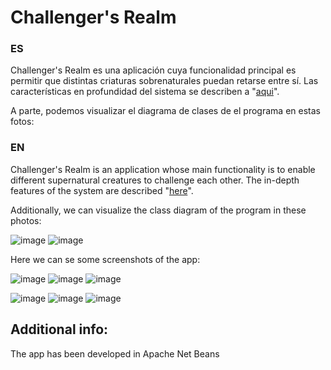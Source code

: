 # Challenger's Realm

### ES
Challenger's Realm es una aplicación cuya funcionalidad principal es permitir que distintas criaturas sobrenaturales puedan retarse entre sí. Las características en profundidad del sistema se describen a
"[aqui](DescripcionPrograma.pdf)".

A parte, podemos visualizar el diagrama de clases de el programa en estas fotos:

### EN
Challenger's Realm is an application whose main functionality is to enable different supernatural creatures to challenge each other. The in-depth features of the system are described "[here](DescripcionPrograma.pdf)".

Additionally, we can visualize the class diagram of the program in these photos:

![image](https://github.com/mhernangilp/challengers_realm/assets/123759990/5d7df07c-c5d4-4239-9b8e-b2dc9e14a159)
![image](https://github.com/mhernangilp/challengers_realm/assets/123759990/cbd90858-0b2a-4111-a9d2-68d0a11c9bd1)

Here we can se some screenshots of the app:

![image](https://github.com/mhernangilp/challengers_realm/assets/123759990/80246086-be81-4cf2-a6a4-853f704a8248)
![image](https://github.com/mhernangilp/challengers_realm/assets/123759990/390576b0-db0a-48e3-9166-bf31b7159aaf)
![image](https://github.com/mhernangilp/challengers_realm/assets/123759990/4a713dd6-a5d3-4bd2-9c6c-d6f73d93e78b)

![image](https://github.com/mhernangilp/challengers_realm/assets/123759990/a3ae4b23-8417-4389-a114-b02bf18e1e36)
![image](https://github.com/mhernangilp/challengers_realm/assets/123759990/09893ecd-7f25-44e7-b360-32c2699f4c47)
![image](https://github.com/mhernangilp/challengers_realm/assets/123759990/419bdac8-2386-48de-add7-e4035212d81f)


## Additional info:
The app has been developed in Apache Net Beans
